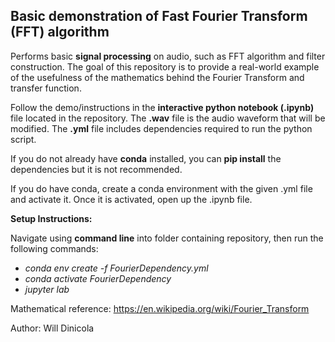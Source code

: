 ## Basic demonstration of Fast Fourier Transform (FFT) algorithm
Performs basic **signal processing** on audio, such as FFT algorithm and filter construction. The goal of this repository is to provide a real-world example of the usefulness of the mathematics behind the Fourier Transform and transfer function.

Follow the demo/instructions in the **interactive python notebook (.ipynb)** file located in the repository.
The **.wav** file is the audio waveform that will be modified. The **.yml** file includes dependencies required to run the python script. 

If you do not already have **conda** installed, you can **pip install** the dependencies but it is not recommended. 

If you do have conda, create a conda environment with the given .yml file and activate it. Once it is activated, open up the .ipynb file.

**Setup Instructions:**

Navigate using **command line** into folder containing repository, then run the following commands:

* *conda env create -f FourierDependency.yml*
* *conda activate FourierDependency*
* *jupyter lab*

Mathematical reference: https://en.wikipedia.org/wiki/Fourier_Transform

Author: Will Dinicola
